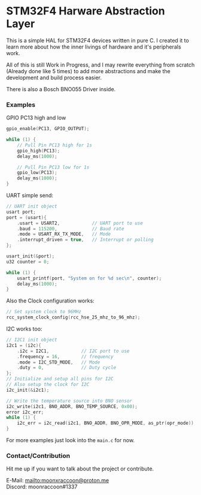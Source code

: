 # STM32F4 Harware Abstraction Layer

This is a simple HAL for STM32F4 devices written in pure C.
I created it to learn more about how the inner livings of hardware and it's peripherals work.

All of this is still Work in Progress, and I may rewrite everything from scratch (Already done like 5 times) to 
add more abstractions and make the development and build process easier.

There is also a Bosch BNO055 Driver inside.

### Examples

GPIO PC13 high and low

```c
gpio_enable(PC13, GPIO_OUTPUT);

while (1) {
    // Pull Pin PC13 high for 1s
    gpio_high(PC13);
    delay_ms(1000);

    // Pull Pin PC13 low for 1s
    gpio_low(PC13);
    delay_ms(1000);
}
```

UART simple send:
```c
// UART init object
usart port;
port = (usart){
    .usart = USART2,            // UART port to use
    .baud = 115200,             // Baud rate
    .mode = USART_RX_TX_MODE,   // Mode 
    .interrupt_driven = true,   // Interrupt or polling
};

usart_init(&port);   
u32 counter = 0;

while (1) {
    usart_printf(port, "System on for %d sec\n", counter);
    delay_ms(1000);
}
```

Also the Clock configuration works:
```c
// Set system clock to 96MHz
rcc_system_clock_config(rcc_hse_25_mhz_to_96_mhz);   
```

I2C works too:
```c
// I2C1 init object
i2c1 = (i2c){
    .i2c = I2C1,            // I2C port to use
    .frequency = 16,        // frequency 
    .mode = I2C_STD_MODE,   // Mode
    .duty = 0,              // Duty cycle
};
// Initialize and setup all pins for I2C
// Also setup the clock for I2C
i2c_init(&i2c1);

// Write the temperature source into BNO sensor
i2c_write(i2c1, BNO_ADDR, BNO_TEMP_SOURCE, 0x00);
error i2c_err;
while (1) {
    i2c_err = i2c_read(i2c1, BNO_ADDR, BNO_OPR_MODE, as_ptr(opr_mode));
}
```

For more examples just look into the `main.c` for now.


### Contact/Contribution

Hit me up if you want to talk about the project or contribute.

E-Mail: [mailto:moonxraccoon@proton.me](moonxraccoon@proton.me)  
Discord: moonraccoon#1337
